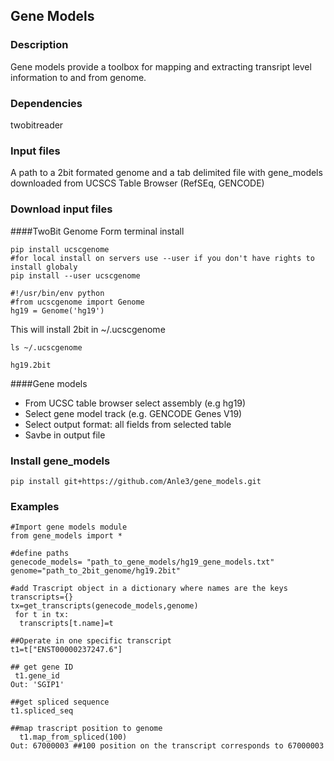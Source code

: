  
## Gene Models
 
### Description  
Gene models provide a toolbox for mapping and extracting transript level information to and from genome.

### Dependencies  
twobitreader

### Input files  
A path to a 2bit formated genome and a tab delimited file with gene_models downloaded from UCSCS Table Browser (RefSEq, GENCODE)

### Download input files
####TwoBit Genome
Form terminal install 
```
pip install ucscgenome
#for local install on servers use --user if you don't have rights to install globaly
pip install --user ucscgenome
```
```
#!/usr/bin/env python
#from ucscgenome import Genome 
hg19 = Genome('hg19')
```
This will install 2bit in ~/.ucscgenome
```
ls ~/.ucscgenome

hg19.2bit
```
 
 ####Gene models
 * From UCSC table browser select assembly (e.g hg19)
 * Select gene model track (e.g. GENCODE Genes V19)
 * Select output format: all fields from selected table
 * Savbe in output file
 
### Install gene_models
```pip install git+https://github.com/Anle3/gene_models.git```  

### Examples
```
#Import gene models module
from gene_models import *

#define paths
genecode_models= "path_to_gene_models/hg19_gene_models.txt"
genome="path_to_2bit_genome/hg19.2bit"

#add Trascript object in a dictionary where names are the keys
transcripts={}
tx=get_transcripts(genecode_models,genome)
 for t in tx:
  transcripts[t.name]=t

##Operate in one specific transcript
t1=t["ENST00000237247.6"]

## get gene ID
 t1.gene_id
Out: 'SGIP1'

##get spliced sequence
t1.spliced_seq

##map trascript position to genome
  t1.map_from_spliced(100)
Out: 67000003 ##100 position on the transcript corresponds to 67000003 
```
